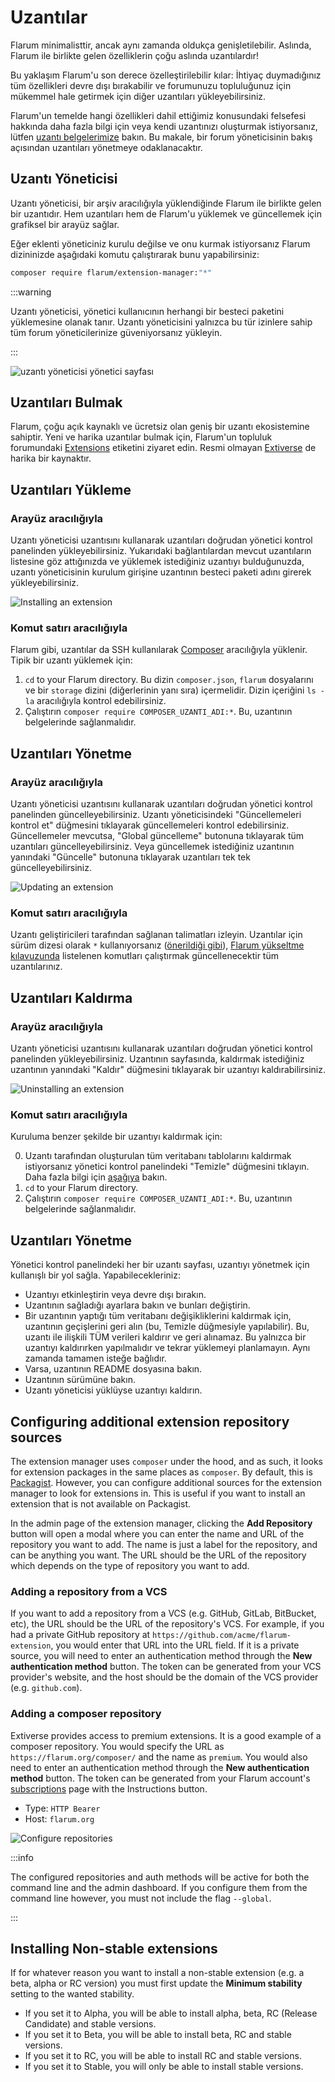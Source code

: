 # Uzantılar

Flarum minimalisttir, ancak aynı zamanda oldukça genişletilebilir. Aslında, Flarum ile birlikte gelen özelliklerin çoğu aslında uzantılardır!

Bu yaklaşım Flarum'u son derece özelleştirilebilir kılar: İhtiyaç duymadığınız tüm özellikleri devre dışı bırakabilir ve forumunuzu topluluğunuz için mükemmel hale getirmek için diğer uzantıları yükleyebilirsiniz.

Flarum'un temelde hangi özellikleri dahil ettiğimiz konusundaki felsefesi hakkında daha fazla bilgi için veya kendi uzantınızı oluşturmak istiyorsanız, lütfen [uzantı belgelerimize](extend/README.md) bakın.
Bu makale, bir forum yöneticisinin bakış açısından uzantıları yönetmeye odaklanacaktır.

## Uzantı Yöneticisi

Uzantı yöneticisi, bir arşiv aracılığıyla yüklendiğinde Flarum ile birlikte gelen bir uzantıdır. Hem uzantıları hem de Flarum'u yüklemek ve güncellemek için grafiksel bir arayüz sağlar.

Eğer eklenti yöneticiniz kurulu değilse ve onu kurmak istiyorsanız Flarum dizininizde aşağıdaki komutu çalıştırarak bunu yapabilirsiniz:

```bash
composer require flarum/extension-manager:"*"
```

:::warning

Uzantı yöneticisi, yönetici kullanıcının herhangi bir besteci paketini yüklemesine olanak tanır. Uzantı yöneticisini yalnızca bu tür izinlere sahip tüm forum yöneticilerinize güveniyorsanız yükleyin.

:::

![uzantı yöneticisi yönetici sayfası](https://github.com/flarum/docs/assets/20267363/d0e1f7a5-e194-4acd-af63-7b8ddd95c26b)

## Uzantıları Bulmak

Flarum, çoğu açık kaynaklı ve ücretsiz olan geniş bir uzantı ekosistemine sahiptir. Yeni ve harika uzantılar bulmak için, Flarum'un topluluk forumundaki [Extensions](https://discuss.flarum.org/t/extensions) etiketini ziyaret edin. Resmi olmayan [Extiverse](https://extiverse.com/) de harika bir kaynaktır.

## Uzantıları Yükleme

### Arayüz aracılığıyla

Uzantı yöneticisi uzantısını kullanarak uzantıları doğrudan yönetici kontrol panelinden yükleyebilirsiniz. Yukarıdaki bağlantılardan mevcut uzantıların listesine göz attığınızda ve yüklemek istediğiniz uzantıyı bulduğunuzda, uzantı yöneticisinin kurulum girişine uzantının besteci paketi adını girerek yükleyebilirsiniz.

![Installing an extension](/en/img/install-extension.png)

### Komut satırı aracılığıyla

Flarum gibi, uzantılar da SSH kullanılarak [Composer](https://getcomposer.org) aracılığıyla yüklenir. Tipik bir uzantı yüklemek için:

1. `cd` to your Flarum directory. Bu dizin `composer.json`, `flarum` dosyalarını ve bir `storage` dizini (diğerlerinin yanı sıra) içermelidir. Dizin içeriğini `ls -la` aracılığıyla kontrol edebilirsiniz.
2. Çalıştırın `composer require COMPOSER_UZANTI_ADI:*`. Bu, uzantının belgelerinde sağlanmalıdır.

## Uzantıları Yönetme

### Arayüz aracılığıyla

Uzantı yöneticisi uzantısını kullanarak uzantıları doğrudan yönetici kontrol panelinden güncelleyebilirsiniz. Uzantı yöneticisindeki "Güncellemeleri kontrol et" düğmesini tıklayarak güncellemeleri kontrol edebilirsiniz. Güncellemeler mevcutsa, "Global güncelleme" butonuna tıklayarak tüm uzantıları güncelleyebilirsiniz. Veya güncellemek istediğiniz uzantının yanındaki "Güncelle" butonuna tıklayarak uzantıları tek tek güncelleyebilirsiniz.

![Updating an extension](/en/img/update-extension.png)

### Komut satırı aracılığıyla

Uzantı geliştiricileri tarafından sağlanan talimatları izleyin. Uzantılar için sürüm dizesi olarak `*` kullanıyorsanız ([önerildiği gibi](composer.md)), [Flarum yükseltme kılavuzunda](update.md) listelenen komutları çalıştırmak güncellenecektir tüm uzantılarınız.

## Uzantıları Kaldırma

### Arayüz aracılığıyla

Uzantı yöneticisi uzantısını kullanarak uzantıları doğrudan yönetici kontrol panelinden yükleyebilirsiniz. Uzantının sayfasında, kaldırmak istediğiniz uzantının yanındaki "Kaldır" düğmesini tıklayarak bir uzantıyı kaldırabilirsiniz.

![Uninstalling an extension](/en/img/uninstall-extension.png)

### Komut satırı aracılığıyla

Kuruluma benzer şekilde bir uzantıyı kaldırmak için:

0. Uzantı tarafından oluşturulan tüm veritabanı tablolarını kaldırmak istiyorsanız yönetici kontrol panelindeki "Temizle" düğmesini tıklayın. Daha fazla bilgi için [aşağıya](#managing-extensions) bakın.
1. `cd` to your Flarum directory.
2. Çalıştırın `composer require COMPOSER_UZANTI_ADI:*`. Bu, uzantının belgelerinde sağlanmalıdır.

## Uzantıları Yönetme

Yönetici kontrol panelindeki her bir uzantı sayfası, uzantıyı yönetmek için kullanışlı bir yol sağla. Yapabilecekleriniz:

- Uzantıyı etkinleştirin veya devre dışı bırakın.
- Uzantının sağladığı ayarlara bakın ve bunları değiştirin.
- Bir uzantının yaptığı tüm veritabanı değişikliklerini kaldırmak için, uzantının geçişlerini geri alın (bu, Temizle düğmesiyle yapılabilir). Bu, uzantı ile ilişkili TÜM verileri kaldırır ve geri alınamaz. Bu yalnızca bir uzantıyı kaldırırken yapılmalıdır ve tekrar yüklemeyi planlamayın. Aynı zamanda tamamen isteğe bağlıdır.
- Varsa, uzantının README dosyasına bakın.
- Uzantının sürümüne bakın.
- Uzantı yöneticisi yüklüyse uzantıyı kaldırın.

## Configuring additional extension repository sources

The extension manager uses `composer` under the hood, and as such, it looks for extension packages in the same places as `composer`. By default, this is [Packagist](https://packagist.org/). However, you can configure additional sources for the extension manager to look for extensions in. This is useful if you want to install an extension that is not available on Packagist.

In the admin page of the extension manager, clicking the **Add Repository** button will open a modal where you can enter the name and URL of the repository you want to add. The name is just a label for the repository, and can be anything you want. The URL should be the URL of the repository which depends on the type of repository you want to add.

### Adding a repository from a VCS

If you want to add a repository from a VCS (e.g. GitHub, GitLab, BitBucket, etc), the URL should be the URL of the repository's VCS. For example, if you had a private GitHub repository at `https://github.com/acme/flarum-extension`, you would enter that URL into the URL field. If it is a private source, you will need to enter an authentication method through the **New authentication method** button. The token can be generated from your VCS provider's website, and the host should be the domain of the VCS provider (e.g. `github.com`).

### Adding a composer repository

Extiverse provides access to premium extensions. It is a good example of a composer repository. You would specify the URL as `https://flarum.org/composer/` and the name as `premium`. You would also need to enter an authentication method through the **New authentication method** button. The token can be generated from your Flarum account's [subscriptions](https://flarum.org/dashboard/subscriptions) page with the Instructions button.

- Type: `HTTP Bearer`
- Host: `flarum.org`

![Configure repositories](/en/img/config-repositories.png)

:::info

The configured repositories and auth methods will be active for both the command line and the admin dashboard. If you configure them from the command line however, you must not include the flag `--global`.

:::

## Installing Non-stable extensions

If for whatever reason you want to install a non-stable extension (e.g. a beta, alpha or RC version) you must first update the **Minimum stability** setting to the wanted stability.

- If you set it to Alpha, you will be able to install alpha, beta, RC (Release Candidate) and stable versions.
- If you set it to Beta, you will be able to install beta, RC and stable versions.
- If you set it to RC, you will be able to install RC and stable versions.
- If you set it to Stable, you will only be able to install stable versions.
